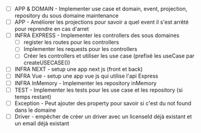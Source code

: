 - [ ] APP & DOMAIN - Implementer use case et domain, event, projection, repository du  sous domaine maintenance
- [ ] APP - Améliorer les projections pour savoir a quel event il s'est arrêté pour reprendre en cas d'arret
- [ ] INFRA EXPRESS - Implementer les controllers des sous domaines
  - [ ] register les routes pour les controllers
  - [ ] Implementer les requests pour les controllers
  - [ ] Créer les controllers et utiliser les use case (prefixé les useCase par createUSECASE())
- [ ] INFRA NEXT - setup une app next js (front et back)
- [ ] INFRA Vue - setup une app vue js qui utilise l'api Express
- [ ] INFRA InMemory - Implementer les repository inMemory
- [ ] TEST - Implementer les tests pour les use case et les repository (si temps restant)
- [ ] Exception - Peut ajouter des property pour savoir si c'est du not found dans le domaine 
- [ ] Driver - empêcher de créer un driver avec un licenseId déjà existant et un email déjà existant